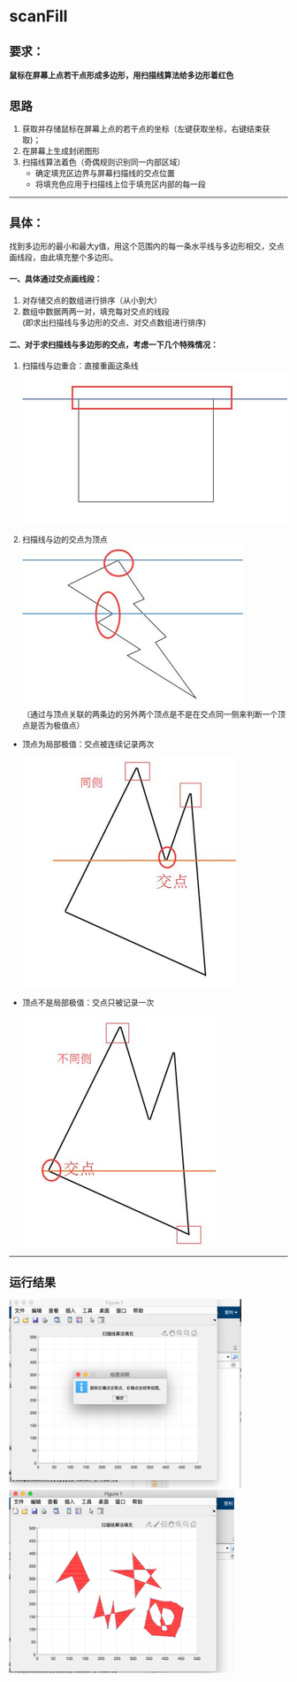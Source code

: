 # scanFill

## 要求：
#### 鼠标在屏幕上点若干点形成多边形，用扫描线算法给多边形着红色


## 思路  
1. 获取并存储鼠标在屏幕上点的若干点的坐标（左键获取坐标，右键结束获取)；
2. 在屏幕上生成封闭图形
3. 扫描线算法着色（奇偶规则识别同一内部区域）
   * 确定填充区边界与屏幕扫描线的交点位置
   * 将填充色应用于扫描线上位于填充区内部的每一段

---

## 具体： 

找到多边形的最小和最大y值，用这个范围内的每一条水平线与多边形相交，交点画线段，由此填充整个多边形。  

#### 一、具体通过交点画线段：  
   1. 对存储交点的数组进行排序（从小到大）
   2. 数组中数据两两一对，填充每对交点的线段  
   (即求出扫描线与多边形的交点、对交点数组进行排序)
   
#### 二、对于求扫描线与多边形的交点，考虑一下几个特殊情况：
   1. 扫描线与边重合：直接重画这条线  
   ![扫描线与边重合](https://raw.githubusercontent.com/yingliC/scanFill_matlab/rdmImg/README_Images/扫描线与边重合.jpeg)

   2. 扫描线与边的交点为顶点   
   ![扫描线与边的交点为顶点](https://raw.githubusercontent.com/yingliC/scanFill_matlab/rdmImg/README_Images/扫描线与边的交点为顶点.jpeg)  
   （通过与顶点关联的两条边的另外两个顶点是不是在交点同一侧来判断一个顶点是否为极值点）  
* 顶点为局部极值：交点被连续记录两次  

    ![顶点为极值点](https://raw.githubusercontent.com/yingliC/scanFill_matlab/rdmImg/README_Images/顶点为极值点.jpeg)
* 顶点不是局部极值：交点只被记录一次  

    ![顶点为非极值点](https://raw.githubusercontent.com/yingliC/scanFill_matlab/rdmImg/README_Images/顶点为非极值点.jpeg)
     
 ---
 ## 运行结果

 <img src="https://raw.githubusercontent.com/yingliC/scanFill_matlab/rdmImg/README_Images/结果提示.png" width = "420" height = "341">
 
 <img src="https://raw.githubusercontent.com/yingliC/scanFill_matlab/rdmImg/README_Images/结果扫描.png" width ="407" height="331">
 